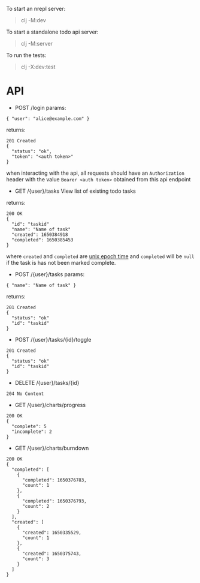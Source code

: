 To start an nrepl server:

> clj -M:dev

To start a standalone todo api server:

> clj -M:server

To run the tests:

> clj -X:dev:test

# API

- POST /login
params:
```
{ "user": "alice@example.com" }
```

returns:
```
201 Created
{
  "status": "ok",
  "token": "<auth token>"
}
```
when interacting with the api, all requests should have an `Authorization` header with the value `Bearer <auth token>` obtained from this api endpoint

- GET /{user}/tasks
View list of existing todo tasks

returns:
```
200 OK
{
  "id": "taskid"
  "name": "Name of task"
  "created": 1650384918
  "completed": 1650385453
}
```
where `created` and `completed` are [unix epoch time](https://en.wikipedia.org/wiki/Unix_time) and `completed` will be `null` if the task is has not been marked complete.

- POST /{user}/tasks
params:
```
{ "name": "Name of task" }
```

returns:
```
201 Created
{
  "status": "ok"
  "id": "taskid"
}
```

- POST /{user}/tasks/{id}/toggle
```
201 Created
{
  "status": "ok"
  "id": "taskid"
}
```

- DELETE /{user}/tasks/{id}
```
204 No Content
```

- GET /{user}/charts/progress
```
200 OK
{
  "complete": 5
  "incomplete": 2
}
```

- GET /{user}/charts/burndown
```
200 OK
{
  "completed": [
    {
      "completed": 1650376783,
      "count": 1
    },
    {
      "completed": 1650376793,
      "count": 2
    }
  ],
  "created": [
    {
      "created": 1650335529,
      "count": 1
    },
    {
      "created": 1650375743,
      "count": 3
    }
  ]
}
```
